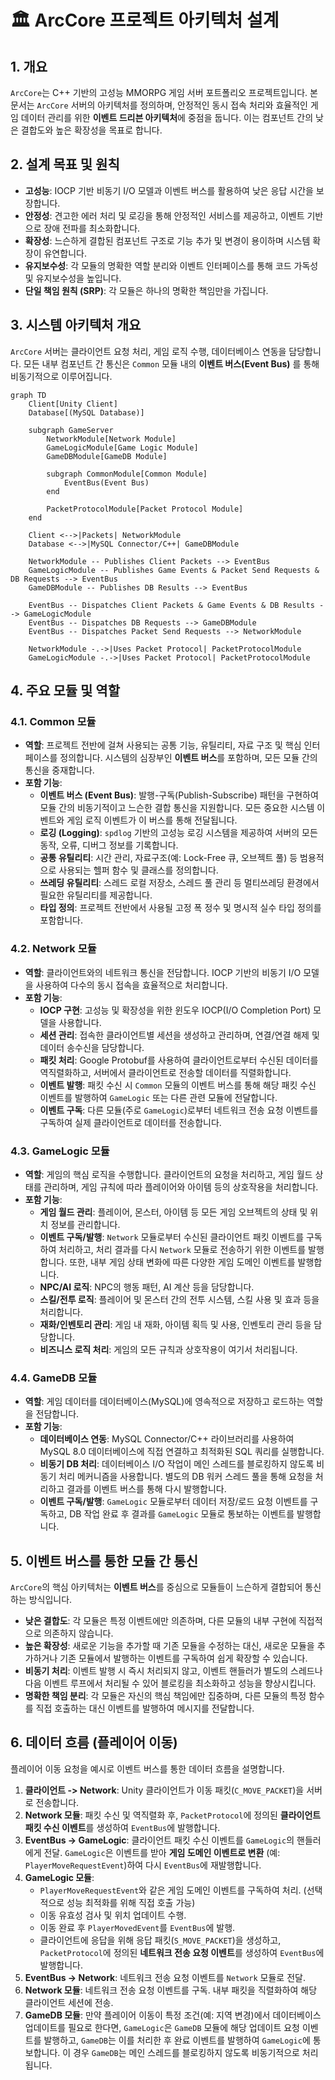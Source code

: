 # 🏛️ ArcCore 프로젝트 아키텍처 설계

## 1. 개요

`ArcCore`는 C++ 기반의 고성능 MMORPG 게임 서버 포트폴리오 프로젝트입니다. 본 문서는 `ArcCore` 서버의 아키텍처를 정의하며, 안정적인 동시 접속 처리와 효율적인 게임 데이터 관리를 위한 **이벤트 드리븐 아키텍처**에 중점을 둡니다. 이는 컴포넌트 간의 낮은 결합도와 높은 확장성을 목표로 합니다.

## 2. 설계 목표 및 원칙

* **고성능**: IOCP 기반 비동기 I/O 모델과 이벤트 버스를 활용하여 낮은 응답 시간을 보장합니다.
* **안정성**: 견고한 에러 처리 및 로깅을 통해 안정적인 서비스를 제공하고, 이벤트 기반으로 장애 전파를 최소화합니다.
* **확장성**: 느슨하게 결합된 컴포넌트 구조로 기능 추가 및 변경이 용이하며 시스템 확장이 유연합니다.
* **유지보수성**: 각 모듈의 명확한 역할 분리와 이벤트 인터페이스를 통해 코드 가독성 및 유지보수성을 높입니다.
* **단일 책임 원칙 (SRP)**: 각 모듈은 하나의 명확한 책임만을 가집니다.

## 3. 시스템 아키텍처 개요

`ArcCore` 서버는 클라이언트 요청 처리, 게임 로직 수행, 데이터베이스 연동을 담당합니다. 모든 내부 컴포넌트 간 통신은 `Common` 모듈 내의 **이벤트 버스(Event Bus)** 를 통해 비동기적으로 이루어집니다.

```mermaid
graph TD
    Client[Unity Client]
    Database[(MySQL Database)]

    subgraph GameServer
        NetworkModule[Network Module]
        GameLogicModule[Game Logic Module]
        GameDBModule[GameDB Module]

        subgraph CommonModule[Common Module]
            EventBus(Event Bus)
        end

        PacketProtocolModule[Packet Protocol Module]
    end

    Client <-->|Packets| NetworkModule
    Database <-->|MySQL Connector/C++| GameDBModule

    NetworkModule -- Publishes Client Packets --> EventBus
    GameLogicModule -- Publishes Game Events & Packet Send Requests & DB Requests --> EventBus
    GameDBModule -- Publishes DB Results --> EventBus

    EventBus -- Dispatches Client Packets & Game Events & DB Results --> GameLogicModule
    EventBus -- Dispatches DB Requests --> GameDBModule
    EventBus -- Dispatches Packet Send Requests --> NetworkModule

    NetworkModule -.->|Uses Packet Protocol| PacketProtocolModule
    GameLogicModule -.->|Uses Packet Protocol| PacketProtocolModule
```

## 4. 주요 모듈 및 역할

### 4.1. Common 모듈

* **역할**: 프로젝트 전반에 걸쳐 사용되는 공통 기능, 유틸리티, 자료 구조 및 핵심 인터페이스를 정의합니다. 시스템의 심장부인 **이벤트 버스**를 포함하며, 모든 모듈 간의 통신을 중재합니다.
* **포함 기능**:
    * **이벤트 버스 (Event Bus)**: 발행-구독(Publish-Subscribe) 패턴을 구현하여 모듈 간의 비동기적이고 느슨한 결합 통신을 지원합니다. 모든 중요한 시스템 이벤트와 게임 로직 이벤트가 이 버스를 통해 전달됩니다.
    * **로깅 (Logging)**: `spdlog` 기반의 고성능 로깅 시스템을 제공하여 서버의 모든 동작, 오류, 디버그 정보를 기록합니다.
    * **공통 유틸리티**: 시간 관리, 자료구조(예: Lock-Free 큐, 오브젝트 풀) 등 범용적으로 사용되는 헬퍼 함수 및 클래스를 정의합니다.
    * **쓰레딩 유틸리티**: 스레드 로컬 저장소, 스레드 풀 관리 등 멀티쓰레딩 환경에서 필요한 유틸리티를 제공합니다.
    * **타입 정의**: 프로젝트 전반에서 사용될 고정 폭 정수 및 명시적 실수 타입 정의를 포함합니다.

### 4.2. Network 모듈

* **역할**: 클라이언트와의 네트워크 통신을 전담합니다. IOCP 기반의 비동기 I/O 모델을 사용하여 다수의 동시 접속을 효율적으로 처리합니다.
* **포함 기능**:
    * **IOCP 구현**: 고성능 및 확장성을 위한 윈도우 IOCP(I/O Completion Port) 모델을 사용합니다.
    * **세션 관리**: 접속한 클라이언트별 세션을 생성하고 관리하며, 연결/연결 해제 및 데이터 송수신을 담당합니다.
    * **패킷 처리**: Google Protobuf를 사용하여 클라이언트로부터 수신된 데이터를 역직렬화하고, 서버에서 클라이언트로 전송할 데이터를 직렬화합니다.
    * **이벤트 발행**: 패킷 수신 시 `Common` 모듈의 이벤트 버스를 통해 해당 패킷 수신 이벤트를 발행하여 `GameLogic` 또는 다른 관련 모듈에 전달합니다.
    * **이벤트 구독**: 다른 모듈(주로 `GameLogic`)로부터 네트워크 전송 요청 이벤트를 구독하여 실제 클라이언트로 데이터를 전송합니다.

### 4.3. GameLogic 모듈

* **역할**: 게임의 핵심 로직을 수행합니다. 클라이언트의 요청을 처리하고, 게임 월드 상태를 관리하며, 게임 규칙에 따라 플레이어와 아이템 등의 상호작용을 처리합니다.
* **포함 기능**:
    * **게임 월드 관리**: 플레이어, 몬스터, 아이템 등 모든 게임 오브젝트의 상태 및 위치 정보를 관리합니다.
    * **이벤트 구독/발행**: `Network` 모듈로부터 수신된 클라이언트 패킷 이벤트를 구독하여 처리하고, 처리 결과를 다시 `Network` 모듈로 전송하기 위한 이벤트를 발행합니다. 또한, 내부 게임 상태 변화에 따른 다양한 게임 도메인 이벤트를 발행합니다.
    * **NPC/AI 로직**: NPC의 행동 패턴, AI 계산 등을 담당합니다.
    * **스킬/전투 로직**: 플레이어 및 몬스터 간의 전투 시스템, 스킬 사용 및 효과 등을 처리합니다.
    * **재화/인벤토리 관리**: 게임 내 재화, 아이템 획득 및 사용, 인벤토리 관리 등을 담당합니다.
    * **비즈니스 로직 처리**: 게임의 모든 규칙과 상호작용이 여기서 처리됩니다.

### 4.4. GameDB 모듈

* **역할**: 게임 데이터를 데이터베이스(MySQL)에 영속적으로 저장하고 로드하는 역할을 전담합니다.
* **포함 기능**:
    * **데이터베이스 연동**: MySQL Connector/C++ 라이브러리를 사용하여 MySQL 8.0 데이터베이스에 직접 연결하고 최적화된 SQL 쿼리를 실행합니다.
    * **비동기 DB 처리**: 데이터베이스 I/O 작업이 메인 스레드를 블로킹하지 않도록 비동기 처리 메커니즘을 사용합니다. 별도의 DB 워커 스레드 풀을 통해 요청을 처리하고 결과를 이벤트 버스를 통해 다시 발행합니다.
    * **이벤트 구독/발행**: `GameLogic` 모듈로부터 데이터 저장/로드 요청 이벤트를 구독하고, DB 작업 완료 후 결과를 `GameLogic` 모듈로 통보하는 이벤트를 발행합니다.

## 5. 이벤트 버스를 통한 모듈 간 통신

`ArcCore`의 핵심 아키텍처는 **이벤트 버스**를 중심으로 모듈들이 느슨하게 결합되어 통신하는 방식입니다.

* **낮은 결합도**: 각 모듈은 특정 이벤트에만 의존하며, 다른 모듈의 내부 구현에 직접적으로 의존하지 않습니다.
* **높은 확장성**: 새로운 기능을 추가할 때 기존 모듈을 수정하는 대신, 새로운 모듈을 추가하거나 기존 모듈에서 발행하는 이벤트를 구독하여 쉽게 확장할 수 있습니다.
* **비동기 처리**: 이벤트 발행 시 즉시 처리되지 않고, 이벤트 핸들러가 별도의 스레드나 다음 이벤트 루프에서 처리될 수 있어 블로킹을 최소화하고 성능을 향상시킵니다.
* **명확한 책임 분리**: 각 모듈은 자신의 핵심 책임에만 집중하며, 다른 모듈의 특정 함수를 직접 호출하는 대신 이벤트를 발행하여 메시지를 전달합니다.

## 6. 데이터 흐름 (플레이어 이동)

플레이어 이동 요청을 예시로 이벤트 버스를 통한 데이터 흐름을 설명합니다.

1.  **클라이언트 -> Network**: Unity 클라이언트가 이동 패킷(`C_MOVE_PACKET`)을 서버로 전송합니다.
2.  **Network 모듈**: 패킷 수신 및 역직렬화 후, `PacketProtocol`에 정의된 **클라이언트 패킷 수신 이벤트**를 생성하여 `EventBus`에 발행합니다.
3.  **EventBus -> GameLogic**: 클라이언트 패킷 수신 이벤트를 `GameLogic`의 핸들러에게 전달. `GameLogic`은 이벤트를 받아 **게임 도메인 이벤트로 변환** (예: `PlayerMoveRequestEvent`)하여 다시 `EventBus`에 재발행합니다.
4.  **GameLogic 모듈**:
    * `PlayerMoveRequestEvent`와 같은 게임 도메인 이벤트를 구독하여 처리. (선택적으로 성능 최적화를 위해 직접 호출 가능)
    * 이동 유효성 검사 및 위치 업데이트 수행.
    * 이동 완료 후 `PlayerMovedEvent`를 `EventBus`에 발행.
    * 클라이언트에 응답을 위해 응답 패킷(`S_MOVE_PACKET`)을 생성하고, `PacketProtocol`에 정의된 **네트워크 전송 요청 이벤트**를 생성하여 `EventBus`에 발행합니다.
5.  **EventBus -> Network**: 네트워크 전송 요청 이벤트를 `Network` 모듈로 전달.
6.  **Network 모듈**: 네트워크 전송 요청 이벤트를 구독. 내부 패킷을 직렬화하여 해당 클라이언트 세션에 전송.
7.  **GameDB 모듈**: 만약 플레이어 이동이 특정 조건(예: 지역 변경)에서 데이터베이스 업데이트를 필요로 한다면, `GameLogic`은 `GameDB` 모듈에 해당 업데이트 요청 이벤트를 발행하고, `GameDB`는 이를 처리한 후 완료 이벤트를 발행하여 `GameLogic`에 통보합니다. 이 경우 `GameDB`는 메인 스레드를 블로킹하지 않도록 비동기적으로 처리됩니다.